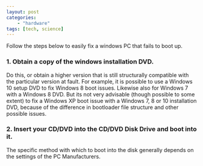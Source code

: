 ```yaml
---
layout: post
categories: 
    - "hardware"
tags: [tech, science]
---
```

Follow the steps below to easily fix a windows PC that fails to boot up.

### 1. Obtain a copy of the windows installation DVD.  
Do this, or obtain a higher version that is still structurally compatible with the particular version at fault. For example,
it is possible to use a Windows 10 setup DVD to fix  Windows 8 boot issues. Likewise also for Windows 7 with a Windows 8 DVD. 
But its not very advisable (though possible to some extent) to fix a Windows XP boot issue with a Windows 7, 8 or 10 installation DVD, 
because of the difference in bootloader file structure and other possible issues.

### 2. Insert your CD/DVD into the CD/DVD Disk Drive and boot into it.
The specific method with which to boot into the disk generally depends on the settings of the PC Manufacturers.
